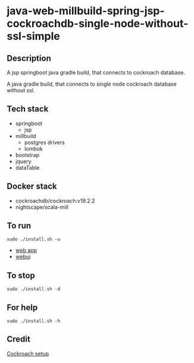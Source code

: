 # java-web-millbuild-spring-jsp-cockroachdb-single-node-without-ssl-simple

## Description
A jsp springboot java gradle build,
that connects to cockroach database.

A java gradle build, that connects to single node
cockroach database without ssl.

## Tech stack
- springboot
  - jsp
- millbuild
  - postgres drivers
  - lombok
- bootstrap
- jquery
- dataTable

## Docker stack
- cockroachdb/cockroach:v19.2.2
- nightscape/scala-mill

## To run
`sudo ./install.sh -u`
- [web app](http://localhost)
- [webui](http://localhost:8080)

## To stop
`sudo ./install.sh -d`

## For help
`sudo ./install.sh -h`

## Credit
[Cockroach setup](https://github.com/s0rg/cockroach-compose)
